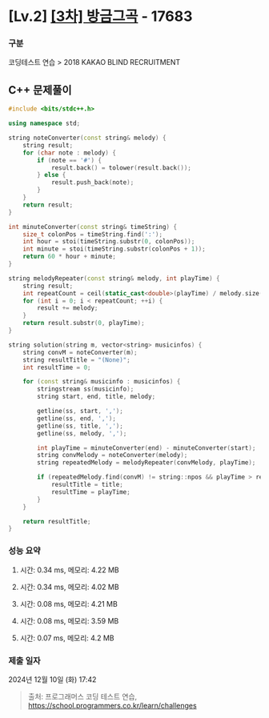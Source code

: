 # [Lv.2] [[3차] 방금그곡](https://programmers.co.kr/) - 17683 

### 구분

코딩테스트 연습 > 2018 KAKAO BLIND RECRUITMENT

## C++ 문제풀이

```cpp
#include <bits/stdc++.h>

using namespace std;

string noteConverter(const string& melody) {
    string result;
    for (char note : melody) {
        if (note == '#') {
            result.back() = tolower(result.back());
        } else {
            result.push_back(note);
        }
    }
    return result;
}

int minuteConverter(const string& timeString) {
    size_t colonPos = timeString.find(':');
    int hour = stoi(timeString.substr(0, colonPos));
    int minute = stoi(timeString.substr(colonPos + 1));
    return 60 * hour + minute;
}

string melodyRepeater(const string& melody, int playTime) {
    string result;
    int repeatCount = ceil(static_cast<double>(playTime) / melody.size());
    for (int i = 0; i < repeatCount; ++i) {
        result += melody;
    }
    return result.substr(0, playTime);
}

string solution(string m, vector<string> musicinfos) {
    string convM = noteConverter(m);
    string resultTitle = "(None)";
    int resultTime = 0;

    for (const string& musicinfo : musicinfos) {
        stringstream ss(musicinfo);
        string start, end, title, melody;

        getline(ss, start, ',');
        getline(ss, end, ',');
        getline(ss, title, ',');
        getline(ss, melody, ',');

        int playTime = minuteConverter(end) - minuteConverter(start);
        string convMelody = noteConverter(melody);
        string repeatedMelody = melodyRepeater(convMelody, playTime);

        if (repeatedMelody.find(convM) != string::npos && playTime > resultTime) {
            resultTitle = title;
            resultTime = playTime;
        }
    }

    return resultTitle;
}
```

### 성능 요약

1. 시간: 0.34 ms, 메모리: 4.22 MB

2. 시간: 0.34 ms, 메모리: 4.02 MB
3. 시간: 0.08 ms, 메모리: 4.21 MB
4. 시간: 0.08 ms, 메모리: 3.59 MB
5. 시간: 0.07 ms, 메모리: 4.2 MB

### 제출 일자

2024년 12월 10일 (화) 17:42

> 출처: 프로그래머스 코딩 테스트 연습, https://school.programmers.co.kr/learn/challenges